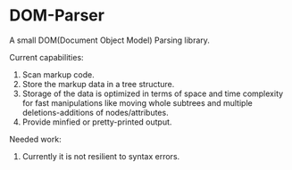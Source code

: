 # DOM-Parser
 A small DOM(Document Object Model) Parsing library.
  
Current capabilities:
 1) Scan markup code.
 2) Store the markup data in a tree structure.
 3) Storage of the data is optimized in terms of space and time complexity for fast manipulations like moving whole subtrees and multiple deletions-additions of nodes/attributes. 
 4) Provide minfied or pretty-printed output.

Needed work:
  1) Currently it is not resilient to syntax errors.
